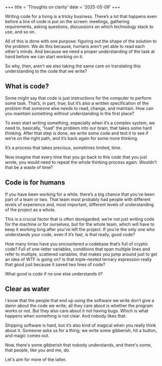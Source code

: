 +++
title = 'Thoughts on clarity'
date = '2025-05-09'
+++

Writing code for a living is a tricky business. There’s a lot that happens even before a line of code is put on the screen: meetings, gathering requirements, asking questions, discussions on which technology stack to use, and so on.

All of this is done with one purpose: figuring out the shape of the solution to the problem. We do this because, humans aren’t yet able to read each other's minds. And because we need a proper understanding of the task at hand before we can start working on it.

So why, then, aren’t we also taking the same care on translating this understanding to the code that we write?

## What is code?

Some might say that code is just instructions for the computer to perform some task. That’s, in part, true, but it’s also a written specification of the problem that someone else needs to read, change, and maintain. How can you maintain something without understanding in the first place?

To even start writing something, especially when it’s a complex system, we need to, basically, “load” the problem into our brain, that takes some hard thinking. After that step is done, we write some code and test it to see if we’re on the right path, and it’s back again for some more thinking.

It’s a process that takes precious, sometimes limited, time.

Now imagine that every time that you go back to this code that you just wrote, you would need to repeat the whole thinking process again. Wouldn’t that be a waste of time?

## Code is for humans

If you have been working for a while, there’s a big chance that you’ve been part of a team or two. That team most probably had people with different levels of experience and, most important, different levels of understanding of the project as a whole.

This is a crucial factor that is often disregarded; we’re not just writing code for the machine or for ourselves, but for the whole team, which will have to keep it working long after you’ve left the project. If you’re the only one who understands your code, even if it’s fast, is that really, good code?

How many times have you encountered a codebase that’s full of cryptic code? Full of one-letter variables, conditions that span multiple lines and refer to multiple, scattered variables, that makes you jump around just to get an idea of WTF is going on? Is that triple-nested ternary expression really that good just because it saved two lines of code?

What good is code if no one else understands it?

## Clear as water

I know that the people that end up using the software we write don’t give a damn about the code we write; all they care about is whether the program works or not. But they also care about it not having bugs. Which is what happens when something is not clear. And nobody likes that.

Shipping software is hard, but it’s also kind of magical when you really think about it. Someone asks us for a thing; we write some gibberish, hit a button, and magic comes out.

Now, there's some gibberish that nobody understands, and there's some, that people, like you and me, do.

Let's aim for more of the latter.
